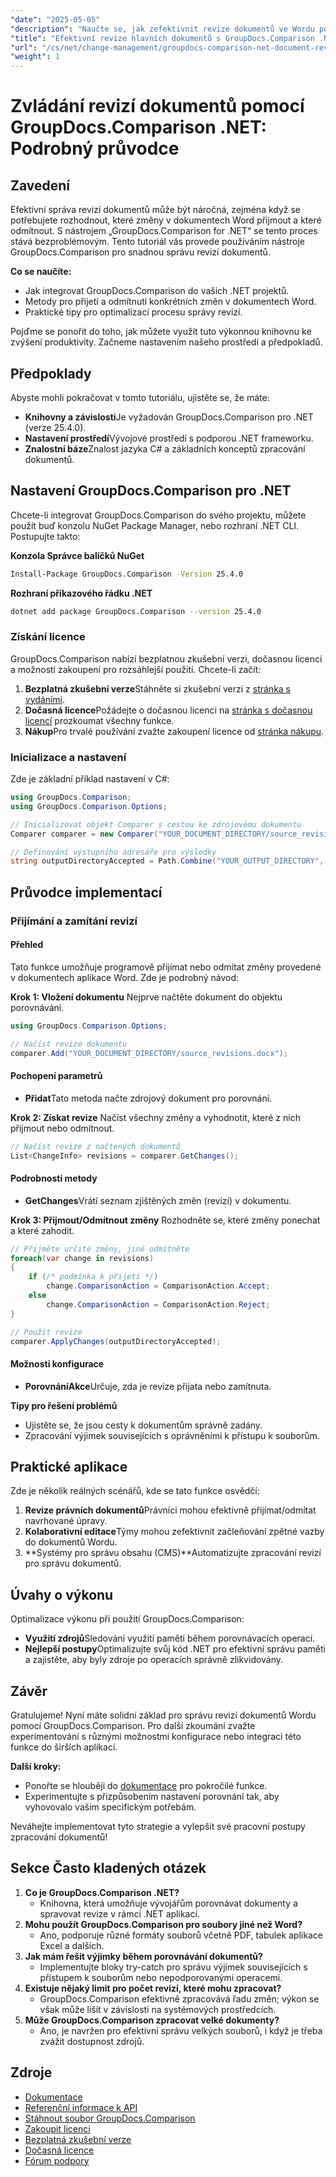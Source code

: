 ```yaml
---
"date": "2025-05-05"
"description": "Naučte se, jak zefektivnit revize dokumentů ve Wordu pomocí GroupDocs.Comparison pro .NET. Objevte metody pro snadné přijetí nebo odmítnutí změn."
"title": "Efektivní revize hlavních dokumentů s GroupDocs.Comparison .NET – Komplexní průvodce"
"url": "/cs/net/change-management/groupdocs-comparison-net-document-revisions-guide/"
"weight": 1
---
```


# Zvládání revizí dokumentů pomocí GroupDocs.Comparison .NET: Podrobný průvodce

## Zavedení
Efektivní správa revizí dokumentů může být náročná, zejména když se potřebujete rozhodnout, které změny v dokumentech Word přijmout a které odmítnout. S nástrojem „GroupDocs.Comparison for .NET“ se tento proces stává bezproblémovým. Tento tutoriál vás provede používáním nástroje GroupDocs.Comparison pro snadnou správu revizí dokumentů.

**Co se naučíte:**
- Jak integrovat GroupDocs.Comparison do vašich .NET projektů.
- Metody pro přijetí a odmítnutí konkrétních změn v dokumentech Word.
- Praktické tipy pro optimalizaci procesu správy revizí.

Pojďme se ponořit do toho, jak můžete využít tuto výkonnou knihovnu ke zvýšení produktivity. Začneme nastavením našeho prostředí a předpokladů.

## Předpoklady
Abyste mohli pokračovat v tomto tutoriálu, ujistěte se, že máte:
- **Knihovny a závislosti**Je vyžadován GroupDocs.Comparison pro .NET (verze 25.4.0).
- **Nastavení prostředí**Vývojové prostředí s podporou .NET frameworku.
- **Znalostní báze**Znalost jazyka C# a základních konceptů zpracování dokumentů.

## Nastavení GroupDocs.Comparison pro .NET
Chcete-li integrovat GroupDocs.Comparison do svého projektu, můžete použít buď konzolu NuGet Package Manager, nebo rozhraní .NET CLI. Postupujte takto:

**Konzola Správce balíčků NuGet**
```bash
Install-Package GroupDocs.Comparison -Version 25.4.0
```

**Rozhraní příkazového řádku .NET**
```bash
dotnet add package GroupDocs.Comparison --version 25.4.0
```

### Získání licence
GroupDocs.Comparison nabízí bezplatnou zkušební verzi, dočasnou licenci a možnosti zakoupení pro rozsáhlejší použití. Chcete-li začít:
1. **Bezplatná zkušební verze**Stáhněte si zkušební verzi z [stránka s vydáními](https://releases.groupdocs.com/comparison/net/).
2. **Dočasná licence**Požádejte o dočasnou licenci na [stránka s dočasnou licencí](https://purchase.groupdocs.com/temporary-license/) prozkoumat všechny funkce.
3. **Nákup**Pro trvalé používání zvažte zakoupení licence od [stránka nákupu](https://purchase.groupdocs.com/buy).

### Inicializace a nastavení
Zde je základní příklad nastavení v C#:
```csharp
using GroupDocs.Comparison;
using GroupDocs.Comparison.Options;

// Inicializovat objekt Comparer s cestou ke zdrojovému dokumentu
Comparer comparer = new Comparer("YOUR_DOCUMENT_DIRECTORY/source_revisions.docx");

// Definování výstupního adresáře pro výsledky
string outputDirectoryAccepted = Path.Combine("YOUR_OUTPUT_DIRECTORY", "accepted_changes.docx");
```

## Průvodce implementací
### Přijímání a zamítání revizí
#### Přehled
Tato funkce umožňuje programově přijímat nebo odmítat změny provedené v dokumentech aplikace Word. Zde je podrobný návod:

**Krok 1: Vložení dokumentu**
Nejprve načtěte dokument do objektu porovnávání.
```csharp
using GroupDocs.Comparison.Options;

// Načíst revize dokumentu
comparer.Add("YOUR_DOCUMENT_DIRECTORY/source_revisions.docx");
```

#### Pochopení parametrů
- **Přidat**Tato metoda načte zdrojový dokument pro porovnání.

**Krok 2: Získat revize**
Načíst všechny změny a vyhodnotit, které z nich přijmout nebo odmítnout.
```csharp
// Načíst revize z načtených dokumentů
List<ChangeInfo> revisions = comparer.GetChanges();
```

#### Podrobnosti metody
- **GetChanges**Vrátí seznam zjištěných změn (revizí) v dokumentu.

**Krok 3: Přijmout/Odmítnout změny**
Rozhodněte se, které změny ponechat a které zahodit.
```csharp
// Přijměte určité změny, jiné odmítněte
foreach(var change in revisions)
{
    if (/* podmínka k přijetí */)
        change.ComparisonAction = ComparisonAction.Accept;
    else
        change.ComparisonAction = ComparisonAction.Reject;
}

// Použít revize
comparer.ApplyChanges(outputDirectoryAccepted);
```

#### Možnosti konfigurace
- **PorovnáníAkce**Určuje, zda je revize přijata nebo zamítnuta.

**Tipy pro řešení problémů**
- Ujistěte se, že jsou cesty k dokumentům správně zadány.
- Zpracování výjimek souvisejících s oprávněními k přístupu k souborům.

## Praktické aplikace
Zde je několik reálných scénářů, kde se tato funkce osvědčí:
1. **Revize právních dokumentů**Právníci mohou efektivně přijímat/odmítat navrhované úpravy.
2. **Kolaborativní editace**Týmy mohou zefektivnit začleňování zpětné vazby do dokumentů Wordu.
3. **Systémy pro správu obsahu (CMS)**Automatizujte zpracování revizí pro správu dokumentů.

## Úvahy o výkonu
Optimalizace výkonu při použití GroupDocs.Comparison:
- **Využití zdrojů**Sledování využití paměti během porovnávacích operací.
- **Nejlepší postupy**Optimalizujte svůj kód .NET pro efektivní správu paměti a zajistěte, aby byly zdroje po operacích správně zlikvidovány.

## Závěr
Gratulujeme! Nyní máte solidní základ pro správu revizí dokumentů Wordu pomocí GroupDocs.Comparison. Pro další zkoumání zvažte experimentování s různými možnostmi konfigurace nebo integraci této funkce do širších aplikací.

**Další kroky:**
- Ponořte se hlouběji do [dokumentace](https://docs.groupdocs.com/comparison/net/) pro pokročilé funkce.
- Experimentujte s přizpůsobením nastavení porovnání tak, aby vyhovovalo vašim specifickým potřebám.

Neváhejte implementovat tyto strategie a vylepšit své pracovní postupy zpracování dokumentů!

## Sekce Často kladených otázek
1. **Co je GroupDocs.Comparison .NET?**
   - Knihovna, která umožňuje vývojářům porovnávat dokumenty a spravovat revize v rámci .NET aplikací.
2. **Mohu použít GroupDocs.Comparison pro soubory jiné než Word?**
   - Ano, podporuje různé formáty souborů včetně PDF, tabulek aplikace Excel a dalších.
3. **Jak mám řešit výjimky během porovnávání dokumentů?**
   - Implementujte bloky try-catch pro správu výjimek souvisejících s přístupem k souborům nebo nepodporovanými operacemi.
4. **Existuje nějaký limit pro počet revizí, které mohu zpracovat?**
   - GroupDocs.Comparison efektivně zpracovává řadu změn; výkon se však může lišit v závislosti na systémových prostředcích.
5. **Může GroupDocs.Comparison zpracovat velké dokumenty?**
   - Ano, je navržen pro efektivní správu velkých souborů, i když je třeba zvážit dostupnost zdrojů.

## Zdroje
- [Dokumentace](https://docs.groupdocs.com/comparison/net/)
- [Referenční informace k API](https://reference.groupdocs.com/comparison/net/)
- [Stáhnout soubor GroupDocs.Comparison](https://releases.groupdocs.com/comparison/net/)
- [Zakoupit licenci](https://purchase.groupdocs.com/buy)
- [Bezplatná zkušební verze](https://releases.groupdocs.com/comparison/net/)
- [Dočasná licence](https://purchase.groupdocs.com/temporary-license/)
- [Fórum podpory](https://forum.groupdocs.com/c/comparison/)